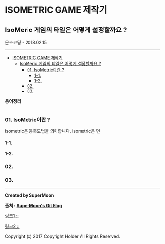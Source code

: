 # ISOMETRIC GAME 제작기
## IsoMeric 게임의 타일은 어떻게 설정할까요 ?

<div class="pull-right"> 문스코딩 - 2018.02.15 </div>

---

<!-- @import "[TOC]" {cmd="toc" depthFrom=1 depthTo=6 orderedList=false} -->
<!-- code_chunk_output -->

* [ISOMETRIC GAME 제작기](#isometric-game-제작기)
	* [IsoMeric 게임의 타일은 어떻게 설정할까요 ?](#isomeric-게임의-타일은-어떻게-설정할까요)
		* [01. IsoMetric이란 ?](#01-isometric이란)
			* [1-1.](#1-1)
			* [1-2.](#1-2)
		* [02.](#02)
		* [03.](#03)

<!-- /code_chunk_output -->

**용어정리**
```

```

### 01. IsoMetric이란 ?

isometric은 등축도법을 의미합니다.
isometric은 먼

#### 1-1.

#### 1-2.

### 02.

### 03.

---

**Created by SuperMoon**

**출처 : [SuperMoon's Git Blog](https://github.com/jm921106)**

[링크1 :: ]()

[링크2 :: ]()

Copyright (c) 2017 Copyright Holder All Rights Reserved.
